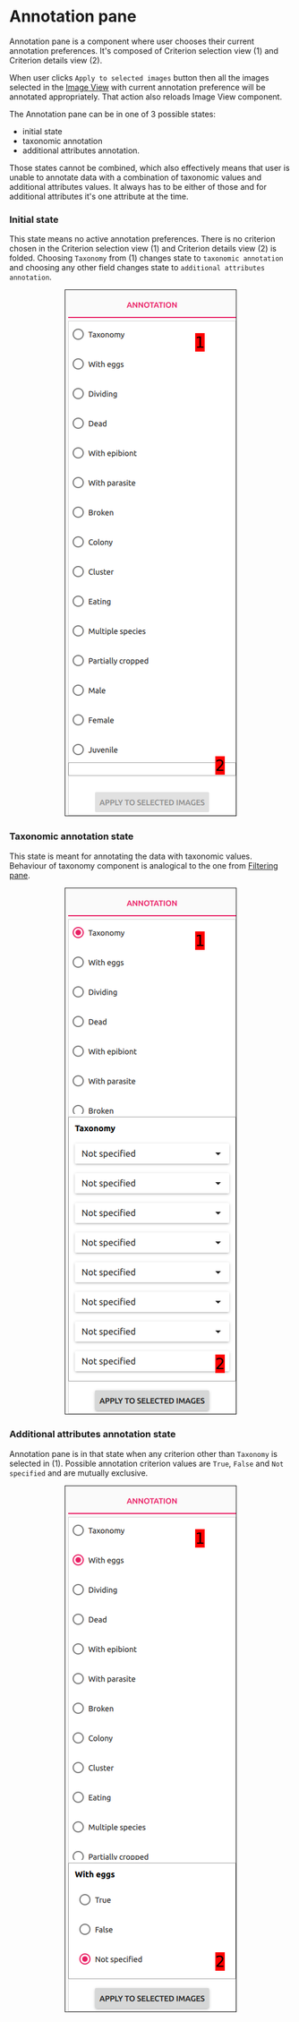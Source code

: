 # Annotation pane

Annotation pane is a component where user chooses their current annotation preferences. It's composed of Criterion selection view (1) and Criterion details view (2).

When user clicks `Apply to selected images` button then all the images selected in the [Image View](../image_view/README.md) with current annotation preference will be annotated appropriately. That action also reloads Image View component.

 The Annotation pane can be in one of 3 possible states:
 - initial state
 - taxonomic annotation
 - additional attributes annotation.

 Those states cannot be combined, which also effectively means that user is unable to annotate data with a combination of taxonomic values and additional attributes values. It always has to be either of those and for additional attributes it's one attribute at the time.

### Initial state
This state means no active annotation preferences. There is no criterion chosen in the Criterion selection view (1) and Criterion details view (2) is folded. Choosing `Taxonomy` from (1) changes state to `taxonomic annotation` and choosing any other field changes state to `additional attributes annotation`.

<p align="center">
  <img src="static/annotation_pane_initial.png" border=1>
</p>

### Taxonomic annotation state
This state is meant for annotating the data with taxonomic values. Behaviour of taxonomy component is analogical to the one from [Filtering pane](../filtering_pane/README.md#Taxonomy).

<p align="center">
  <img src="static/annotation_pane_taxonomy.png" border=1>
</p>

### Additional attributes annotation state
Annotation pane is in that state when any criterion other than `Taxonomy` is selected in (1). Possible annotation criterion values are `True`, `False` and `Not specified` and are mutually exclusive.

<p align="center">
  <img src="static/annotation_pane_additional_attribute.png" border=1>
</p>
